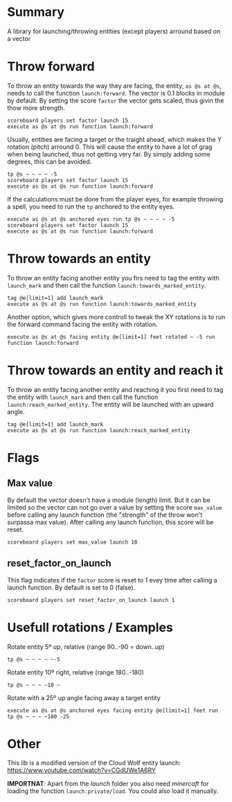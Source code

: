 # Summary

A library for launching/throwing entities (except players) arround based on a vector

# Throw forward

To throw an entity towards the way they are facing, the entity, `as @s at @s`, needs to call the function `launch:forward`.
The vector is 0.1 blocks in module by default. By setting the score `factor` the vector gets scaled, thus givin the thow more strength.

    scoreboard players set factor launch 15
    execute as @s at @s run function launch:forward

Usually, entities are facing a target or the traight ahead, which makes the Y rotation (pitch) arround 0. This will cause the entity to have a lot of grag when being launched, thus not getting very far. By simply adding some degrees, this can be avoided.

    tp @s ~ ~ ~ ~ -5
    scoreboard players set factor launch 15
    execute as @s at @s run function launch:forward

If the calculations must be done from the player eyes, for example throwing a spell, you need to run the `tp` anchored to the entity eyes.

    execute as @s at @s anchored eyes run tp @s ~ ~ ~ ~ -5
    scoreboard players set factor launch 15
    execute as @s at @s run function launch:forward

# Throw towards an entity

To throw an entity facing another entity you firs need to tag the entity with `launch_mark` and then call the function `launch:towards_marked_entity`.

    tag @e[limit=1] add launch_mark
    execute as @s at @s run function launch:towards_marked_entity

Another option, which gives more controll to tweak the XY rotations is to run the forward command facing the entity with rotation.

    execute as @s at @s facing entity @e[limit=1] feet rotated ~ -5 run function launch:forward

# Throw towards an entity and reach it

To throw an entity facing another entity and reaching it you first need to tag the entity with `launch_mark` and then call the function `launch:reach_marked_entity`. The entity will be launched with an upward angle.

    tag @e[limit=1] add launch_mark
    execute as @s at @s run function launch:reach_marked_entity

# Flags

## Max value

By default the vector doesn't have a module (length) limit. But it can be limited so the vector can not go over a value by setting the score `max_value` before calling any launch function (the "strength" of the throw won't surpassa max value). After calling any launch function, this score will be reset.

    scoreboard players set max_value launch 10

## reset_factor_on_launch

This flag indicates if the `factor` score is reset to 1 evey time after calling a launch function. By default is set to 0 (false).

    scoreboard players set reset_factor_on_launch launch 1

# Usefull rotations / Examples

Rotate entity 5º up, relative (range 90..-90 = down..up)

    tp @s ~ ~ ~ ~ ~-5

Rotate entity 10º right, relative (range 180..-180)

    tp @s ~ ~ ~ ~10 ~

Rotate with a 25º up angle facing away a target entity

    execute as @s at @s anchored eyes facing entity @e[limit=1] feet run tp @s ~ ~ ~ ~180 -25

# Other
This lib is a modified version of the Cloud Wolf entity launch: https://www.youtube.com/watch?v=CGdUWe1A6RY

**IMPORTNAT**: Apart from the *launch* folder you also need *minercaft* for loading the function `launch:private/load`. You could also load it manually.

